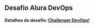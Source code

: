 ## Desafio Alura DevOps

#### Detalhes do desafio: [Challenger DevOps!](https://www.alura.com.br/challenges/devops/semana-01-criando-containers)
